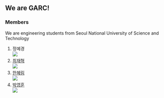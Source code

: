 ## We are GARC!

### Members
We are engineering students from Seoul National University of Science and Technology

1. 정예경 </br> <a href="https://github.com/AKJ457"><img src="https://img.shields.io/badge/GitHub-181717?style=flat&logo=GitHub&logoColor=white"/>
2. 최재혁</br> <a href="https://github.com/hicjh00"><img src="https://img.shields.io/badge/GitHub-181717?style=flat&logo=GitHub&logoColor=white"/>
3. 한혜림</br> <a href="https://github.com/hyeeee14"><img src="https://img.shields.io/badge/GitHub-181717?style=flat&logo=GitHub&logoColor=white"/>
4. 박영훈</br> <a href="https://github.com/robot-is-my-life"><img src="https://img.shields.io/badge/GitHub-181717?style=flat&logo=GitHub&logoColor=white"/>


